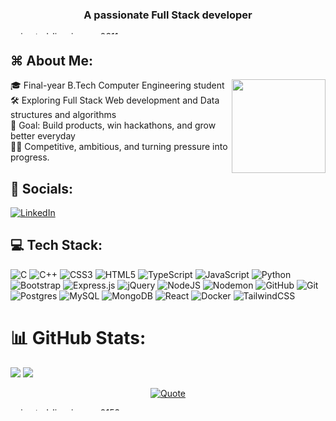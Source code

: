  <h3 align="center">A passionate Full Stack developer</h3>
<a href="https://www.animatedimages.org/cat-lines-562.htm">
 <img src="https://www.animatedimages.org/data/media/562/animated-line-image-0311.gif" border="0" alt="animated-line-image-0311" width="100%" 
       height="5"/>
</a>



<br>

<h2>⌘ About Me:</h2>
 <img src = "https://media3.giphy.com/media/v1.Y2lkPTc5MGI3NjExeWdudHU5M3JxZG1xZzk1dHNtYjhmZTZmOWlxZDMxOWdocnR6M2V2MCZlcD12MV9pbnRlcm5hbF9naWZfYnlfaWQmY3Q9Zw/78XCFBGOlS6keY1Bil/giphy.gif" align = "right" width = "150">
 🎓 Final-year B.Tech Computer Engineering student <br> 
 🛠️ Exploring Full Stack Web development and Data structures and algorithms<br>
 🎯 Goal: Build products, win hackathons, and grow better everyday<br> 
 💪🏼 Competitive, ambitious, and turning pressure into progress.
 




## 🔗 Socials:
[![LinkedIn](https://img.shields.io/badge/LinkedIn-%230077B5.svg?logo=linkedin&logoColor=white)]([(https://www.linkedin.com/in/anugrah-shibu-5a415a256/)]) 

## 💻 Tech Stack:
![C](https://img.shields.io/badge/c-%2300599C.svg?style=for-the-badge&logo=c&logoColor=white) ![C++](https://img.shields.io/badge/c++-%2300599C.svg?style=for-the-badge&logo=c%2B%2B&logoColor=white) ![CSS3](https://img.shields.io/badge/css3-%231572B6.svg?style=for-the-badge&logo=css3&logoColor=white) ![HTML5](https://img.shields.io/badge/html5-%23E34F26.svg?style=for-the-badge&logo=html5&logoColor=white) ![TypeScript](https://img.shields.io/badge/typescript-%23007ACC.svg?style=for-the-badge&logo=typescript&logoColor=white) ![JavaScript](https://img.shields.io/badge/javascript-%23323330.svg?style=for-the-badge&logo=javascript&logoColor=%23F7DF1E) ![Python](https://img.shields.io/badge/python-3670A0?style=for-the-badge&logo=python&logoColor=ffdd54) ![Bootstrap](https://img.shields.io/badge/bootstrap-%238511FA.svg?style=for-the-badge&logo=bootstrap&logoColor=white) ![Express.js](https://img.shields.io/badge/express.js-%23404d59.svg?style=for-the-badge&logo=express&logoColor=%2361DAFB) ![jQuery](https://img.shields.io/badge/jquery-%230769AD.svg?style=for-the-badge&logo=jquery&logoColor=white) ![NodeJS](https://img.shields.io/badge/node.js-6DA55F?style=for-the-badge&logo=node.js&logoColor=white) ![Nodemon](https://img.shields.io/badge/NODEMON-%23323330.svg?style=for-the-badge&logo=nodemon&logoColor=%BBDEAD) ![GitHub](https://img.shields.io/badge/github-%23121011.svg?style=for-the-badge&logo=github&logoColor=white) ![Git](https://img.shields.io/badge/git-%23F05033.svg?style=for-the-badge&logo=git&logoColor=white) ![Postgres](https://img.shields.io/badge/postgres-%23316192.svg?style=for-the-badge&logo=postgresql&logoColor=white) ![MySQL](https://img.shields.io/badge/mysql-4479A1.svg?style=for-the-badge&logo=mysql&logoColor=white) ![MongoDB](https://img.shields.io/badge/MongoDB-%234ea94b.svg?style=for-the-badge&logo=mongodb&logoColor=white) ![React](https://img.shields.io/badge/react-%2320232a.svg?style=for-the-badge&logo=react&logoColor=%2361DAFB) ![Docker](https://img.shields.io/badge/docker-%230db7ed.svg?style=for-the-badge&logo=docker&logoColor=white) ![TailwindCSS](https://img.shields.io/badge/tailwindcss-%2338B2AC.svg?style=for-the-badge&logo=tailwind-css&logoColor=white)
# 📊 GitHub Stats:
![](https://github-readme-stats.vercel.app/api?username=anugraw&theme=dark&hide_border=true&include_all_commits=false&count_private=false)
![](https://nirzak-streak-stats.vercel.app/?user=anugraw&theme=dark&hide_border=true)</br>
<p align="center">
  <a href="https://example.com">
    <img src="https://quotes-github-readme.vercel.app/api?type=horizontal&theme=merko" alt="Quote"/>
  </a>
</p>
<a href="https://www.animatedimages.org/cat-lines-562.htm">
  
<img src="https://www.animatedimages.org/data/media/562/animated-line-image-0152.gif" border="0" alt="animated-line-image-0152" width="100%" 
       height="5"  />
</a>

